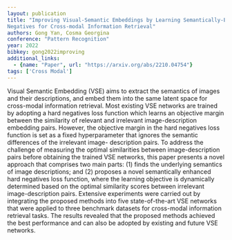 ```yaml
---
layout: publication
title: "Improving Visual-Semantic Embeddings by Learning Semantically-Enhanced Hard
Negatives for Cross-modal Information Retrieval"
authors: Gong Yan, Cosma Georgina
conference: "Pattern Recognition"
year: 2022
bibkey: gong2022improving
additional_links:
  - {name: "Paper", url: "https://arxiv.org/abs/2210.04754"}
tags: ['Cross Modal']
---
```

Visual Semantic Embedding (VSE) aims to extract the semantics of images and
their descriptions, and embed them into the same latent space for cross-modal
information retrieval. Most existing VSE networks are trained by adopting a hard
negatives loss function which learns an objective margin between the similarity
of relevant and irrelevant image-description embedding pairs. However, the
objective margin in the hard negatives loss function is set as a fixed
hyperparameter that ignores the semantic differences of the irrelevant image-
description pairs. To address the challenge of measuring the optimal
similarities between image-description pairs before obtaining the trained VSE
networks, this paper presents a novel approach that comprises two main parts:
(1) finds the underlying semantics of image descriptions; and (2) proposes a
novel semantically enhanced hard negatives loss function, where the learning
objective is dynamically determined based on the optimal similarity scores
between irrelevant image-description pairs. Extensive experiments were carried
out by integrating the proposed methods into five state-of-the-art VSE networks
that were applied to three benchmark datasets for cross-modal information
retrieval tasks. The results revealed that the proposed methods achieved the
best performance and can also be adopted by existing and future VSE networks.
